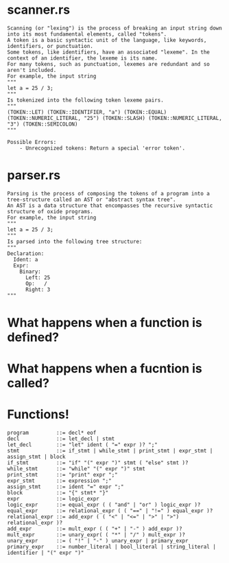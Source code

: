 # scanner.rs
    Scanning (or "lexing") is the process of breaking an input string down into its most fundamental elements, called "tokens". 
    A token is a basic syntactic unit of the language, like keywords, identifiers, or punctuation. 
    Some tokens, like identifiers, have an associated "lexeme". In the context of an identifier, the lexeme is its name.
    For many tokens, such as punctuation, lexemes are redundant and so aren't included.
    For example, the input string
    """
    let a = 25 / 3;
    """
    Is tokenized into the following token lexeme pairs.
    """
    (TOKEN::LET) (TOKEN::IDENTIFIER, "a") (TOKEN::EQUAL) (TOKEN::NUMERIC_LITERAL, "25") (TOKEN::SLASH) (TOKEN::NUMERIC_LITERAL, "3") (TOKEN::SEMICOLON)
    """

    Possible Errors: 
        - Unrecognized tokens: Return a special 'error token'.

# parser.rs
    Parsing is the process of composing the tokens of a program into a tree-structure called an AST or "abstract syntax tree".
    An AST is a data structure that encompasses the recursive syntactic structure of oxide programs.
    For example, the input string
    """
    let a = 25 / 3;
    """
    Is parsed into the following tree structure:
    """
    Declaration:
      Ident: a
      Expr: 
        Binary:
          Left: 25
          Op:   /
          Right: 3
    """

# What happens when a function is defined?

# What happens when a fucntion is called?

# Functions!
    program         ::= decl* eof
    decl            ::= let_decl | stmt
    let_decl        ::= "let" ident ( "=" expr )? ";"
    stmt            ::= if_stmt | while_stmt | print_stmt | expr_stmt | assign_stmt | block
    if_stmt         ::= "if" "(" expr ")" stmt ( "else" stmt )?
    while_stmt      ::= "while" "(" expr ")" stmt
    print_stmt      ::= "print" expr ";"
    expr_stmt       ::= expression ";"
    assign_stmt     ::= ident "=" expr ";"
    block           ::= "{" stmt* "}"
    expr            ::= logic_expr
    logic_expr      ::= equal_expr ( ( "and" | "or" ) logic_expr )?
    equal_expr      ::= relational_expr ( ( "==" | "!=" ) equal_expr )?
    relational_expr ::= add_expr ( ( "<" | "<=" | ">" | ">") relational_expr )?
    add_expr        ::= mult_expr ( ( "+" | "-" ) add_expr )?
    mult_expr       ::= unary_expr( ( "*" | "/" ) mult_expr )?
    unary_expr      ::= ( "!" | "-" ) unary_expr | primary_expr
    primary_expr    ::= number_literal | bool_literal | string_literal | identifier | "(" expr ")"

